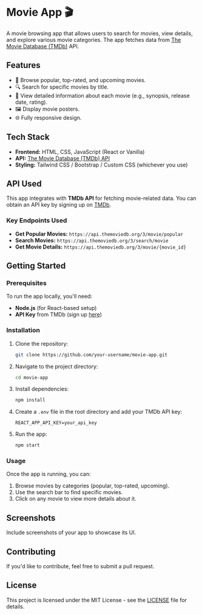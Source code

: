 # Movie App 🎬

A movie browsing app that allows users to search for movies, view details, and explore various movie categories. The app fetches data from [The Movie Database (TMDb)](https://www.themoviedb.org/) API.

## Features

- 🎥 Browse popular, top-rated, and upcoming movies.
- 🔍 Search for specific movies by title.
- 📜 View detailed information about each movie (e.g., synopsis, release date, rating).
- 🖼️ Display movie posters.
- 🌐 Fully responsive design.

## Tech Stack

- **Frontend:** HTML, CSS, JavaScript (React or Vanilla)
- **API:** [The Movie Database (TMDb) API](https://www.themoviedb.org/documentation/api)
- **Styling:** Tailwind CSS / Bootstrap / Custom CSS (whichever you use)

## API Used

This app integrates with **TMDb API** for fetching movie-related data. You can obtain an API key by signing up on [TMDb](https://www.themoviedb.org/documentation/api).

### Key Endpoints Used

- **Get Popular Movies:** `https://api.themoviedb.org/3/movie/popular`
- **Search Movies:** `https://api.themoviedb.org/3/search/movie`
- **Get Movie Details:** `https://api.themoviedb.org/3/movie/{movie_id}`

## Getting Started

### Prerequisites

To run the app locally, you'll need:

- **Node.js** (for React-based setup)
- **API Key** from TMDb (sign up [here](https://www.themoviedb.org/))

### Installation

1. Clone the repository:
    ```bash
    git clone https://github.com/your-username/movie-app.git
    ```

2. Navigate to the project directory:
    ```bash
    cd movie-app
    ```

3. Install dependencies:
    ```bash
    npm install
    ```

4. Create a `.env` file in the root directory and add your TMDb API key:
    ```
    REACT_APP_API_KEY=your_api_key
    ```

5. Run the app:
    ```bash
    npm start
    ```

### Usage

Once the app is running, you can:

1. Browse movies by categories (popular, top-rated, upcoming).
2. Use the search bar to find specific movies.
3. Click on any movie to view more details about it.

## Screenshots

Include screenshots of your app to showcase its UI.

## Contributing

If you'd like to contribute, feel free to submit a pull request.

## License

This project is licensed under the MIT License - see the [LICENSE](LICENSE) file for details.

